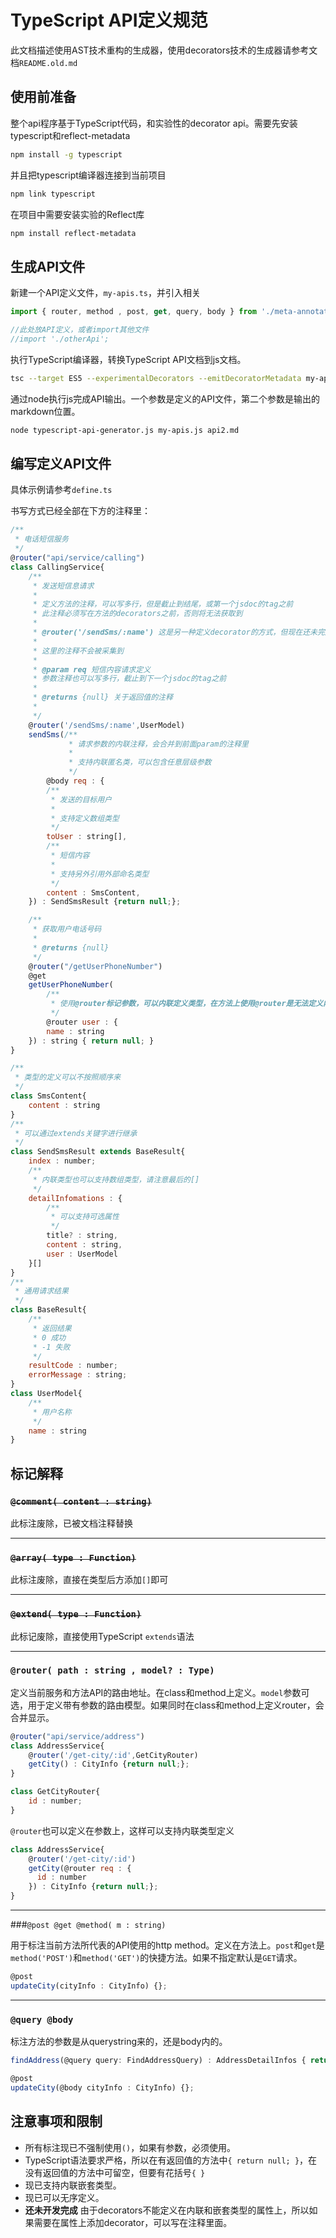 # TypeScript API定义规范

此文档描述使用AST技术重构的生成器，使用decorators技术的生成器请参考文档`README.old.md`

## 使用前准备

整个api程序基于TypeScript代码，和实验性的decorator api。需要先安装typescript和reflect-metadata

```bash
npm install -g typescript
```

并且把typescript编译器连接到当前项目

```bash
npm link typescript
```

在项目中需要安装实验的Reflect库

```bash
npm install reflect-metadata
```

## 生成API文件

新建一个API定义文件，`my-apis.ts`，并引入相关

```javascript
import { router, method , post, get, query, body } from './meta-annotations';

//此处放API定义，或者import其他文件
//import './otherApi';
```

执行TypeScript编译器，转换TypeScript API文档到js文档。

```bash
tsc --target ES5 --experimentalDecorators --emitDecoratorMetadata my-apis.ts
```

通过node执行js完成API输出。一个参数是定义的API文件，第二个参数是输出的markdown位置。

```bash
node typescript-api-generator.js my-apis.js api2.md
```


## 编写定义API文件

具体示例请参考`define.ts`

书写方式已经全部在下方的注释里：

```javascript
/**
 * 电话短信服务
 */
@router("api/service/calling")
class CallingService{
    /**
     * 发送短信息请求
     *
     * 定义方法的注释，可以写多行，但是截止到结尾，或第一个jsdoc的tag之前
     * 此注释必须写在方法的decorators之前，否则将无法获取到
     *
     * @router('/sendSms/:name') 这是另一种定义decorator的方式，但现在还未完成支持
     *
     * 这里的注释不会被采集到
     *
     * @param req 短信内容请求定义
     * 参数注释也可以写多行，截止到下一个jsdoc的tag之前
     *
     * @returns {null} 关于返回值的注释
     *
     */
    @router('/sendSms/:name',UserModel)
    sendSms(/**
             * 请求参数的内联注释，会合并到前面param的注释里
             *
             * 支持内联匿名类，可以包含任意层级参数
             */
        @body req : {
        /**
         * 发送的目标用户
         *
         * 支持定义数组类型
         */
        toUser : string[],
        /**
         * 短信内容
         *
         * 支持另外引用外部命名类型
         */
        content : SmsContent,
    }) : SendSmsResult {return null;};

    /**
     * 获取用户电话号码
     *
     * @returns {null}
     */
    @router("/getUserPhoneNumber")
    @get
    getUserPhoneNumber(
        /**
         * 使用@router标记参数，可以内联定义类型，在方法上使用@router是无法定义内联类型的
         */
        @router user : {
        name : string
    }) : string { return null; }
}

/**
 * 类型的定义可以不按照顺序来
 */
class SmsContent{
    content : string
}
/**
 * 可以通过extends关键字进行继承
 */
class SendSmsResult extends BaseResult{
    index : number;
    /**
     * 内联类型也可以支持数组类型，请注意最后的[]
     */
    detailInfomations : {
        /**
         * 可以支持可选属性
         */
        title? : string,
        content : string,
        user : UserModel
    }[]
}
/**
 * 通用请求结果
 */
class BaseResult{
    /**
     * 返回结果
     * 0 成功
     * -1 失败
     */
    resultCode : number;
    errorMessage : string;
}
class UserModel{
    /**
     * 用户名称
     */
    name : string
}
```

## 标记解释


### ~~`@comment( content : string)`~~
此标注废除，已被文档注释替换

---
### ~~`@array( type : Function)`~~
此标注废除，直接在类型后方添加`[]`即可

---
### ~~`@extend( type : Function)`~~
此标记废除，直接使用TypeScript `extends`语法

---
### `@router( path : string , model? : Type)`

定义当前服务和方法API的路由地址。在class和method上定义。`model`参数可选，用于定义带有参数的路由模型。如果同时在class和method上定义router，会合并显示。

```javascript
@router("api/service/address")
class AddressService{
    @router('/get-city/:id',GetCityRouter)
    getCity() : CityInfo {return null;};
}

class GetCityRouter{
    id : number;
}
```

`@router`也可以定义在参数上，这样可以支持内联类型定义
```javascript
class AddressService{
    @router('/get-city/:id')
    getCity(@router req : {
      id : number
    }) : CityInfo {return null;};
}
```

---
###`@post @get @method( m : string) `

用于标注当前方法所代表的API使用的http method。定义在方法上。`post`和`get`是`method('POST')`和`method('GET')`的快捷方法。如果不指定默认是`GET`请求。

```javascript
@post
updateCity(cityInfo : CityInfo) {};
```
---

### `@query @body`

标注方法的参数是从querystring来的，还是body内的。

```javascript
findAddress(@query query: FindAddressQuery) : AddressDetailInfos { return null;};

@post
updateCity(@body cityInfo : CityInfo) {};
```


## 注意事项和限制
- 所有标注现已不强制使用`()`，如果有参数，必须使用。
- TypeScript语法要求严格，所以在有返回值的方法中`{ return null; }`，在没有返回值的方法中可留空，但要有花括号`{ }`
- 现已支持内联嵌套类型。
- 现已可以无序定义。
- **还未开发完成** 由于decorators不能定义在内联和嵌套类型的属性上，所以如果需要在属性上添加decorator，可以写在注释里面。
